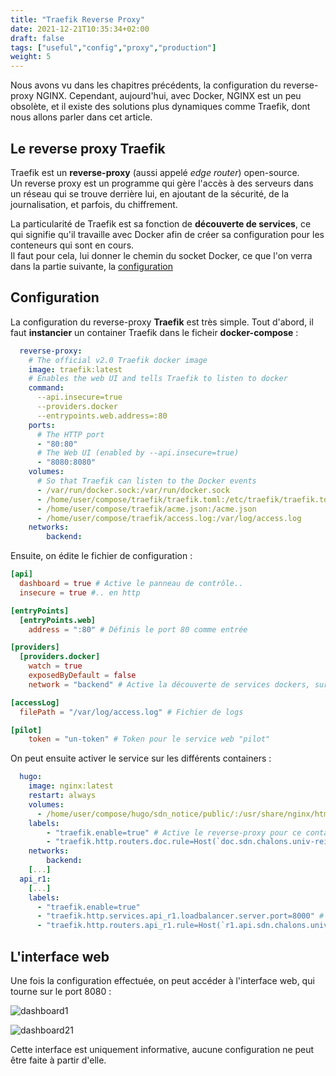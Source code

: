 ```yaml
---
title: "Traefik Reverse Proxy"
date: 2021-12-21T10:35:34+02:00
draft: false
tags: ["useful","config","proxy","production"]
weight: 5
---
```


Nous avons vu dans les chapitres précédents, la configuration du reverse-proxy NGINX. Cependant, aujourd'hui, avec Docker, NGINX est un peu obsolète, et il existe des solutions plus dynamiques comme Traefik, dont nous allons parler dans cet article.

## Le reverse proxy Traefik

Traefik est un __reverse-proxy__ (aussi appelé _edge router_) open-source. \
Un reverse proxy est un programme qui gère l'accès à des serveurs dans un réseau qui se trouve derrière lui, en ajoutant de la sécurité, de la journalisation, et parfois, du chiffrement.

La particularité de Traefik est sa fonction de __découverte de services__, ce qui signifie qu'il travaille avec Docker afin de créer sa configuration pour les conteneurs qui sont en cours. \
Il faut pour cela, lui donner le chemin du socket Docker, ce que l'on verra dans la partie suivante, la <ins>configuration</ins>

## Configuration

La configuration du reverse-proxy __Traefik__ est très simple. Tout d'abord, il faut __instancier__ un container Traefik dans le ficheir __docker-compose__ :

```yaml
  reverse-proxy:
    # The official v2.0 Traefik docker image
    image: traefik:latest
    # Enables the web UI and tells Traefik to listen to docker
    command:
      --api.insecure=true
      --providers.docker
      --entrypoints.web.address=:80
    ports:
      # The HTTP port
      - "80:80"
      # The Web UI (enabled by --api.insecure=true)
      - "8080:8080"
    volumes:
      # So that Traefik can listen to the Docker events
      - /var/run/docker.sock:/var/run/docker.sock
      - /home/user/compose/traefik/traefik.toml:/etc/traefik/traefik.toml
      - /home/user/compose/traefik/acme.json:/acme.json
      - /home/user/compose/traefik/access.log:/var/log/access.log
    networks:
        backend:
```

Ensuite, on édite le fichier de configuration :

```toml
[api]
  dashboard = true # Active le panneau de contrôle..
  insecure = true #.. en http

[entryPoints]
  [entryPoints.web]
    address = ":80" # Définis le port 80 comme entrée

[providers]
  [providers.docker]
    watch = true
    exposedByDefault = false
    network = "backend" # Active la découverte de services dockers, sur le réseau "backend"

[accessLog]
  filePath = "/var/log/access.log" # Fichier de logs

[pilot]
    token = "un-token" # Token pour le service web "pilot"
```

On peut ensuite activer le service sur les différents containers :

```yaml
  hugo:
    image: nginx:latest
    restart: always
    volumes:
      - /home/user/compose/hugo/sdn_notice/public/:/usr/share/nginx/html/
    labels:
        - "traefik.enable=true" # Active le reverse-proxy pour ce container
        - "traefik.http.routers.doc.rule=Host(`doc.sdn.chalons.univ-reims.fr`)" # Permet de définir l'URL d'accès
    networks:
        backend:
    [...]
  api_r1:
    [...]
    labels:
      - "traefik.enable=true"
      - "traefik.http.services.api_r1.loadbalancer.server.port=8000" # Permet de spécifier le port cible
      - "traefik.http.routers.api_r1.rule=Host(`r1.api.sdn.chalons.univ-reims.fr`)"
```

## L'interface web

Une fois la configuration effectuée, on peut accéder à l'interface web, qui tourne sur le port 8080 :

![dashboard1](../../../../images/dashboard1.png)

![dashboard21](../../../../images/dashboard2.png)

Cette interface est uniquement informative, aucune configuration ne peut être faite à partir d'elle.